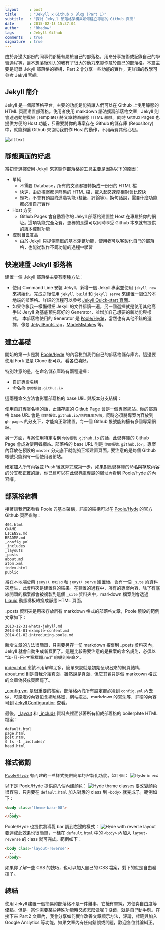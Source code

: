 ```yaml
---
layout     : post
title      : "Jekyll x Github x Blog (Part 1)"
subtitle   : "探討 Jekyll 部落格架構與如何建立專屬的 Github 頁面"
date       : 2015-02-18 15:37:04
author     : "Rhadow"
tags       : Jekyll Github
comments   : true
signature  : true
---
```


由於身邊大部份的同事們都擁有屬於自己的部落格，用來分享技術或記錄自己的學習過程等，讓不想落後別人的我有了很大的動力來製作屬於自己的部落格。本篇主要是記錄 Jekyll 部落格的架構，Part 2 會分享一些功能的實作，更詳細的教學可參考 [Jekyll 官網](http://jekyllrb.com/)。

## Jekyll 簡介
Jekyll 是一個部落格平台，主要的功能是能夠讓人們可以在 Github 上使用靜態的 HTML 頁面建置部落格。使用者使用 markdown 語法撰寫部落格文章，Jekyll 則會透過動態模板 (Template) 將文章轉為靜態 HTML 網頁。同時 Github Pages 也提供方便的 Host 功能，只需要將你的專案存在 Github 的儲存庫 (Repository) 中，就能夠讓 Github 來協助我們作 Host 的動作，不用再費其他心思。

![alt text](http://jekyllrb.com/img/octojekyll.png "Jekyll’s Octocat mascot.")

## 靜態頁面的好處
當初會選擇使用 Jekyll 來當製作部落格的工具主要是因為以下的原因：

* 單純
  * 不需要 Database，所有的文章都被轉換成一份份的 HTML 檔
  * 快速，由於檔案都是靜態的 HTML 檔，載入起來速度相對會比較快
  * 輕巧，不會有預設的進階功能 (標籤，評論等)，換句話說，需要什麼功能都必須自己實作
* Host 方便
  * Github Pages 會自動將你的 Jekyll 部落格建置並 Host 在專屬於你的網址。這項功能完全免費，更棒的是還可以同時享受 Github 本來就有提供的版本控制功能
* 控制自由度高
  * 由於 Jekyll 只提供簡單的基本瀏覽功能，使用者可以客製化自己的部落格，也能從製作不同功能的過程中學習

## 快速建置 Jekyll 部落格
建置一個 Jekyll 部落格主要有兩種方法：

* 使用 Command Line 安裝 Jekyll，新增一個 Jekyll 專案並使用 `jekyll new` 來初始化。完成之後使用 `jekyll build` 和 `jekyll serve` 來建置一個位於本地端的部落格。詳細的流程可以參考 [Jekyll Quick-start 頁面](http://jekyllrb.com/docs/quickstart/)。
* 如果你像我一樣懶得把 Jekyll 的文件都讀一遍，另一個選擇就是使用其他高手以 Jekyll 為基底預先寫好的 Generator，並增加自己想要的新功能與樣式。
本部落格使用的 Generator 是 [Poole/Hyde](https://github.com/poole/hyde)，當然也有其他不錯的選擇，像是 [JekyllBootstrap](http://jekyllbootstrap.com/)，[MadeMistakes](https://mademistakes.com/work/) 等。

## 建立基礎
開始的第一步是將 [Poole/Hyde](https://github.com/poole/hyde) 的內容搬到我們自己的部落格儲存庫內。這邊要使用 Fork 或是 Clone 都可以，看各位喜好。

特別注意的是，在命名儲存庫時有兩種選擇：

* 自訂專案名稱
* 命名為 `你的帳號.github.io`

這兩種命名方法會影響部落格的 base URL 與版本分支結構：

使用自訂專案名稱的話，此儲存庫的 Github Page 會是一個專案網站。你的部落格 base URL 會是 `你的帳號.github.io/你的專案名稱`，同時必須將專案內容放到 `gh-pages` 的分支下，才能夠正常建置。每一個 Github 帳號能夠擁有多個專案網站。

另一方面，專案使用特定名稱 `你的帳號.github.io` 的話，此儲存庫的 Github Page 會成為使用者網站。部落格的 base URL 則是 `你的帳號.github.io/`。專案內容放在預設的 `master` 分支底下就能夠正常建置頁面。要注意的是每個 Github 帳號只能夠有一個使用者網站。

確定加入所有內容並 Push 後就算完成第一步，如果對應儲存庫的命名與存放內容的分支都正確的話，你已經可以在此儲存庫專屬的網址內看到 Poole/Hyde 的內容囉。

## 部落格結構
接著讓我們來看看 Poole 的基本架構，詳細的結構可以在 [Poole/Hyde](https://github.com/poole/hyde) 的官方 Github 頁面查詢：

```
404.html
CNAME
LICENSE.md
README.md
_config.yml
_includes
_layouts
_posts
about.md
atom.xml
index.html
public
```

當在本地端使用 `jekyll build` 和 `jekyll serve` 建置後，會有一個 `_site` 的資料夾產生，此資料夾是建置後的結果。在建置的過程中，所有的專案內容，除了有底線開頭的檔案都會被複製到這個 `_site` 資料夾中，markdown 檔案則會透過 [Liquid](http://liquidmarkup.org/) 動態模板轉換成靜態 HTML 頁面。

_posts 資料夾是用來存放所有 markdown 格式的部落格文章，Poole 預設的範例文章如下：

```
2013-12-31-whats-jekyll.md
2014-01-01-example-content.md
2014-01-02-introducing-poole.md
```

新增文章的方法很簡單，只需要另存一份 markdown 檔案到 _posts 資料夾內，Jekyll 就會自動生成新頁面了。這邊比較需要注意的是檔案的命名規則，必須以 “年-月-日-文章標題.md” 的規則來命名。

[index.html](https://github.com/poole/poole/blob/master/index.html) 應該不用解釋太多，簡單來說就是初始呈現出來的網頁結構，[about.md](https://github.com/poole/poole/blob/master/about.md) 則是自我介紹頁面，雖然說是頁面，但它其實只是個 markdown 格式的文章偽裝成頁面罷了。

[_config.yml](https://github.com/poole/poole/blob/master/_config.yml) 是很重要的檔案，部落格內的所有設定都必須到 `config.yml` 內去做，可設定的內容包含網址路徑，網站描述，markdown 的寫法等，詳細的內容可到 [Jekyll Configuration](http://jekyllrb.com/docs/configuration/) 查看。

最後，[_layout](https://github.com/poole/poole/tree/master/_layouts) 和 [_include](https://github.com/poole/poole/tree/master/_includes) 資料夾裡面裝著所有組成部落格的 boilerplate HTML 檔案：

```
default.html
page.html
post.html
$ ls -1 _includes/
head.html
```

## 樣式微調
[Poole/Hyde](https://github.com/poole/hyde) 有內建的一些樣式提供簡單的客製化功能，如下圖：
![Hyde in red](https://f.cloud.github.com/assets/98681/1831229/42b0b354-7384-11e3-8462-31b8df193fe5.png)

以下是 Poole/Hyde 提供的八個內建顏色：
![Hyde theme classes](https://f.cloud.github.com/assets/98681/1817044/e5b0ec06-6f68-11e3-83d7-acd1942797a1.png)
要改變顏色很容易，只需要在 `default.html` 加入對應的 class 到  `<body>` 就完成了。範例如下：

```html
<body class="theme-base-08">
  ...
</body>
```

Poole/Hyde 也提供將導覽 bar 調到右邊的樣式：
![Hyde with reverse layout](https://f.cloud.github.com/assets/98681/1831230/42b0d3ac-7384-11e3-8d54-2065afd03f9e.png)
要達成此效果也很簡單，一樣在 `default.html` 中的  `<body>` 內加入 `layout-reverse` 的 class 就可完成。範例如下：

```html
<body class="layout-reverse">
  ...
</body>
```

如果你了解一些 CSS 的技巧，也可以加入自己的 CSS 檔案，剩下的就是自由發揮了。

## 總結
使用 Jekyll 建置一個簡易的部落格不是一件難事，它擁有單純，方便與自由度等優點。但是，當你需要某些特殊功能時又該怎麼做呢？沒錯，就是自己動手刻。在接下來 Part 2 文章內，我會分享如何實作改善文章顯示方法，評論，標籤與加入 Google Analytics 等功能。如果文章內有任何錯誤或問題，歡迎各位討論糾正。
